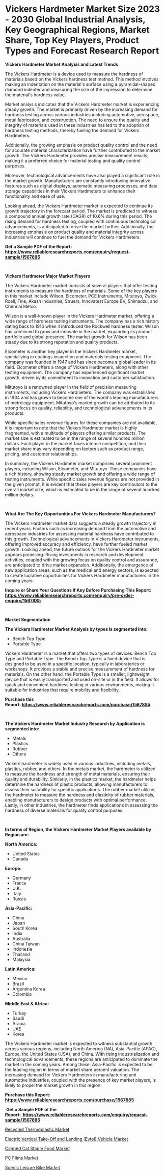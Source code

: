 <p><h1>Vickers Hardmeter Market Size 2023 - 2030 Global Industrial Analysis, Key Geographical Regions, Market Share, Top Key Players, Product Types and Forecast Research Report</h1></p><p><strong>Vickers Hardmeter Market Analysis and Latest Trends</strong></p>
<p><p>The Vickers Hardmeter is a device used to measure the hardness of materials based on the Vickers hardness test method. This method involves making an indentation on the material's surface using a pyramidal-shaped diamond indenter and measuring the size of the impression to determine the material's hardness value.</p><p>Market analysis indicates that the Vickers Hardmeter market is experiencing steady growth. The market is primarily driven by the increasing demand for hardness testing across various industries including automotive, aerospace, metal fabrication, and construction. The need to ensure the quality and integrity of materials used in these industries has led to the adoption of hardness testing methods, thereby fueling the demand for Vickers Hardmeters.</p><p>Additionally, the growing emphasis on product quality control and the need for accurate material characterization have further contributed to the market growth. The Vickers Hardmeter provides precise measurement results, making it a preferred choice for material testing and quality control purposes.</p><p>Moreover, technological advancements have also played a significant role in the market growth. Manufacturers are constantly introducing innovative features such as digital displays, automatic measuring processes, and data storage capabilities in their Vickers Hardmeters to enhance their functionality and ease of use.</p><p>Looking ahead, the Vickers Hardmeter market is expected to continue its growth trajectory in the forecast period. The market is predicted to witness a compound annual growth rate (CAGR) of 10.6% during this period. The rising demand for hardness testing, coupled with continuous technological advancements, is anticipated to drive the market further. Additionally, the increasing emphasis on product quality and material integrity across industries will continue to fuel the demand for Vickers Hardmeters.</p></p>
<p><strong>Get a Sample PDF of the Report:&nbsp; <a href="https://www.reliableresearchreports.com/enquiry/request-sample/1567885">https://www.reliableresearchreports.com/enquiry/request-sample/1567885</a></strong></p>
<p>&nbsp;</p>
<p><strong>Vickers Hardmeter Major Market Players</strong></p>
<p><p>The Vickers Hardmeter market consists of several players that offer testing instruments to measure the hardness of materials. Some of the key players in this market include Wilson, Elcometer, PCE Instruments, Mitutoyo, Zwick Roell, Fine, Akash Industries, Struers, Innovatest Europe BV, Shimadzu, and Chennai Metco.</p><p>Wilson is a well-known player in the Vickers Hardmeter market, offering a wide range of hardness testing instruments. The company has a rich history dating back to 1916 when it introduced the Rockwell hardness tester. Wilson has continued to grow and innovate in the market, expanding its product portfolio and global presence. The market growth for Wilson has been steady due to its strong reputation and quality products.</p><p>Elcometer is another key player in the Vickers Hardmeter market, specializing in coatings inspection and materials testing equipment. The company was founded in 1947 and has since become a global leader in its field. Elcometer offers a range of Vickers Hardmeters, along with other testing equipment. The company has experienced significant market growth, driven by its commitment to innovation and customer satisfaction.</p><p>Mitutoyo is a renowned player in the field of precision measuring instruments, including Vickers Hardmeters. The company was established in 1934 and has grown to become one of the world's leading manufacturers of metrology equipment. Mitutoyo's market growth can be attributed to its strong focus on quality, reliability, and technological advancements in its products.</p><p>While specific sales revenue figures for these companies are not available, it is important to note that the Vickers Hardmeter market is highly fragmented, with a multitude of players offering similar products. The market size is estimated to be in the range of several hundred million dollars. Each player in the market faces intense competition, and their market share may vary depending on factors such as product range, pricing, and customer relationships.</p><p>In summary, the Vickers Hardmeter market comprises several prominent players, including Wilson, Elcometer, and Mitutoyo. These companies have a rich history, showing steady market growth and offering a wide range of testing instruments. While specific sales revenue figures are not provided in the given prompt, it is evident that these players are key contributors to the overall market size, which is estimated to be in the range of several hundred million dollars.</p></p>
<p>&nbsp;</p>
<p><strong>What Are The Key Opportunities For Vickers Hardmeter Manufacturers?</strong></p>
<p><p>The Vickers Hardmeter market data suggests a steady growth trajectory in recent years. Factors such as increasing demand from the automotive and aerospace industries for assessing material hardness have contributed to this growth. Technological advancements in Vickers Hardmeter instruments, offering improved accuracy and efficiency, have further fueled market growth. Looking ahead, the future outlook for the Vickers Hardmeter market appears promising. Rising investments in research and development activities, coupled with the growing focus on quality control and assurance, are anticipated to drive market expansion. Additionally, the emergence of new application areas, such as the medical and energy sectors, is expected to create lucrative opportunities for Vickers Hardmeter manufacturers in the coming years.</p></p>
<p><strong>Inquire or Share Your Questions If Any Before Purchasing This Report: <a href="https://www.reliableresearchreports.com/enquiry/pre-order-enquiry/1567885">https://www.reliableresearchreports.com/enquiry/pre-order-enquiry/1567885</a></strong></p>
<p>&nbsp;</p>
<p><strong>Market Segmentation</strong></p>
<p><strong>The Vickers Hardmeter Market Analysis by types is segmented into:</strong></p>
<p><ul><li>Bench Top Type</li><li>Portable Type</li></ul></p>
<p><p>Vickers Hardmeter is a market that offers two types of devices: Bench Top Type and Portable Type. The Bench Top Type is a fixed device that is designed to be used in a specific location, typically in laboratories or workshops. It provides a stable and precise measurement of hardness for materials. On the other hand, the Portable Type is a smaller, lightweight device that is easily transported and used on-site or in the field. It allows for quick and convenient hardness testing in various environments, making it suitable for industries that require mobility and flexibility.</p></p>
<p><strong>Purchase this Report:&nbsp;<a href="https://www.reliableresearchreports.com/purchase/1567885">https://www.reliableresearchreports.com/purchase/1567885</a></strong></p>
<p>&nbsp;</p>
<p><strong>The Vickers Hardmeter Market Industry Research by Application is segmented into:</strong></p>
<p><ul><li>Metals</li><li>Plastics</li><li>Rubber</li><li>Others</li></ul></p>
<p><p>Vickers hardmeter is widely used in various industries, including metals, plastics, rubber, and others. In the metals market, the hardmeter is utilized to measure the hardness and strength of metal materials, ensuring their quality and durability. Similarly, in the plastics market, the hardmeter helps determine the hardness of plastic products, allowing manufacturers to assess their suitability for specific applications. The rubber market utilizes the hardmeter to measure the hardness and elasticity of rubber materials, enabling manufacturers to design products with optimal performance. Lastly, in other industries, the hardmeter finds applications in assessing the hardness of diverse materials for quality control purposes.</p></p>
<p>&nbsp;</p>
<p><strong>In terms of Region, the Vickers Hardmeter Market Players available by Region are:</strong></p>
<p>
    <p> <strong> North America: </strong>
        <ul>
            <li>United States</li>
            <li>Canada</li>
        </ul>
        </p> 
    <p> <strong> Europe: </strong>
        <ul>
            <li>Germany</li>
            <li>France</li>
            <li>U.K.</li>
            <li>Italy</li>
            <li>Russia</li>
        </ul>
        </p> 
    <p> <strong> Asia-Pacific: </strong>
        <ul>
            <li>China</li>
            <li>Japan</li>
            <li>South Korea</li>
            <li>India</li>
            <li>Australia</li>
            <li>China Taiwan</li>
            <li>Indonesia</li>
            <li>Thailand</li>
            <li>Malaysia</li>
        </ul>
        </p> 
    <p> <strong> Latin America: </strong>
        <ul>
            <li>Mexico</li>
            <li>Brazil</li>
            <li>Argentina Korea</li>
            <li>Colombia</li>
        </ul>
        </p> 
    <p> <strong> Middle East & Africa: </strong>
        <ul>
            <li>Turkey</li>
            <li>Saudi</li>
            <li>Arabia</li>
            <li>UAE</li>
            <li>Korea</li>
        </ul>
    </p>
    </p>
<p><p>The Vickers Hardmeter market is expected to witness substantial growth across various regions, including North America (NA), Asia-Pacific (APAC), Europe, the United States (USA), and China. With rising industrialization and technological advancements, these regions are anticipated to dominate the market in the coming years. Among these, Asia-Pacific is expected to be the leading region in terms of market share percent valuation. The increasing demand for Vickers Hardmeters in manufacturing and automotive industries, coupled with the presence of key market players, is likely to propel the market growth in this region.</p></p>
<p><strong>Purchase this Report: <a href="https://www.reliableresearchreports.com/purchase/1567885">https://www.reliableresearchreports.com/purchase/1567885</a></strong></p>
<p>&nbsp;<strong>Get a Sample PDF of the Report:&nbsp;&nbsp;<a href="https://www.reliableresearchreports.com/enquiry/request-sample/1567885">https://www.reliableresearchreports.com/enquiry/request-sample/1567885</a></strong></p>
<p><strong></strong></p>
<p><p><a href="https://medium.com/@avarobertson1969/recycled-thermoplastic-market-the-key-to-successful-business-strategy-forecast-till-2030-8bfb5145bccc">Recycled Thermoplastic Market</a></p><p><a href="https://www.linkedin.com/pulse/electric-vertical-take-off-landing-evtol-vehicle-market-nqv1c/">Electric Vertical Take-Off and Landing (Evtol) Vehicle Market</a></p><p><a href="https://www.linkedin.com/pulse/canned-cat-staple-food-market-size-growth-forecast-from-2023-ofhae/">Canned Cat Staple Food Market</a></p><p><a href="https://medium.com/@reportprime01/pc-films-market-size-growth-forecast-2023-2030-4a124c45b41c">PC Films Market</a></p><p><a href="https://www.linkedin.com/pulse/scenic-leisure-bike-market-insights-players-forecast-till-yrase/">Scenic Leisure Bike Market</a></p></p>